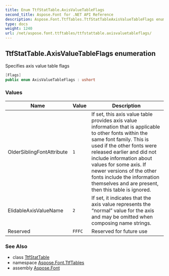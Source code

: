 ```yaml
---
title: Enum TtfStatTable.AxisValueTableFlags
second_title: Aspose.Font for .NET API Reference
description: Aspose.Font.TtfTables.TtfStatTableAxisValueTableFlags enum. Specifies axis value table flags
type: docs
weight: 1240
url: /net/aspose.font.ttftables/ttfstattable.axisvaluetableflags/
---
```

## TtfStatTable.AxisValueTableFlags enumeration

Specifies axis value table flags

```csharp
[Flags]
public enum AxisValueTableFlags : ushort
```

### Values

| Name | Value | Description |
| --- | --- | --- |
| OlderSiblingFontAttribute | `1` | If set, this axis value table provides axis value information that is applicable to other fonts within the same font family. This is used if the other fonts were released earlier and did not include information about values for some axis. If newer versions of the other fonts include the information themselves and are present, then this table is ignored. |
| ElidableAxisValueName | `2` | If set, it indicates that the axis value represents the “normal” value for the axis and may be omitted when composing name strings. |
| Reserved | `FFFC` | Reserved for future use |

### See Also

* class [TtfStatTable](../ttfstattable/)
* namespace [Aspose.Font.TtfTables](../../aspose.font.ttftables/)
* assembly [Aspose.Font](../../)


